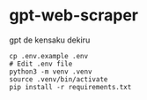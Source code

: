 # gpt-web-scraper
gpt de kensaku dekiru

```
cp .env.example .env
# Edit .env file
python3 -m venv .venv
source .venv/bin/activate
pip install -r requirements.txt
```